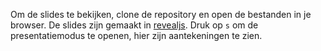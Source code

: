 Om de slides te bekijken, clone de repository en open de bestanden in je browser.
De slides zijn gemaakt in [revealjs](https://revealjs.com/).
Druk op `s` om de presentatiemodus te openen, hier zijn aantekeningen te zien.
